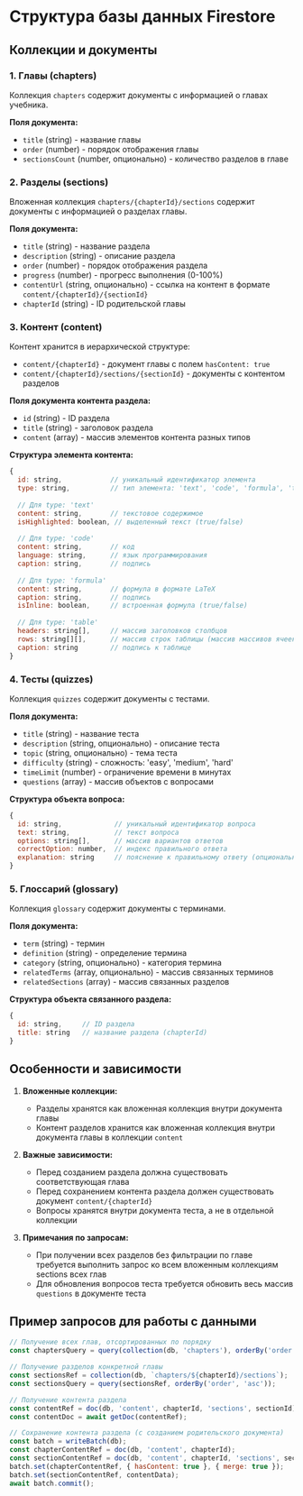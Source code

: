 # Структура базы данных Firestore

## Коллекции и документы

### 1. Главы (chapters)
Коллекция `chapters` содержит документы с информацией о главах учебника.

**Поля документа:**
- `title` (string) - название главы
- `order` (number) - порядок отображения главы
- `sectionsCount` (number, опционально) - количество разделов в главе

### 2. Разделы (sections)
Вложенная коллекция `chapters/{chapterId}/sections` содержит документы с информацией о разделах главы.

**Поля документа:**
- `title` (string) - название раздела
- `description` (string) - описание раздела
- `order` (number) - порядок отображения раздела
- `progress` (number) - прогресс выполнения (0-100%)
- `contentUrl` (string, опционально) - ссылка на контент в формате `content/{chapterId}/{sectionId}`
- `chapterId` (string) - ID родительской главы

### 3. Контент (content)
Контент хранится в иерархической структуре:
- `content/{chapterId}` - документ главы с полем `hasContent: true`
- `content/{chapterId}/sections/{sectionId}` - документы с контентом разделов

**Поля документа контента раздела:**
- `id` (string) - ID раздела
- `title` (string) - заголовок раздела
- `content` (array) - массив элементов контента разных типов

**Структура элемента контента:**
```javascript
{
  id: string,            // уникальный идентификатор элемента
  type: string,          // тип элемента: 'text', 'code', 'formula', 'table'
  
  // Для type: 'text'
  content: string,       // текстовое содержимое
  isHighlighted: boolean, // выделенный текст (true/false)
  
  // Для type: 'code'
  content: string,       // код
  language: string,      // язык программирования
  caption: string,       // подпись
  
  // Для type: 'formula'
  content: string,       // формула в формате LaTeX
  caption: string,       // подпись
  isInline: boolean,     // встроенная формула (true/false)
  
  // Для type: 'table'
  headers: string[],     // массив заголовков столбцов
  rows: string[][],      // массив строк таблицы (массив массивов ячеек)
  caption: string        // подпись к таблице
}
```

### 4. Тесты (quizzes)
Коллекция `quizzes` содержит документы с тестами.

**Поля документа:**
- `title` (string) - название теста
- `description` (string, опционально) - описание теста
- `topic` (string, опционально) - тема теста
- `difficulty` (string) - сложность: 'easy', 'medium', 'hard'
- `timeLimit` (number) - ограничение времени в минутах
- `questions` (array) - массив объектов с вопросами

**Структура объекта вопроса:**
```javascript
{
  id: string,             // уникальный идентификатор вопроса
  text: string,           // текст вопроса
  options: string[],      // массив вариантов ответов
  correctOption: number,  // индекс правильного ответа
  explanation: string     // пояснение к правильному ответу (опционально)
}
```

### 5. Глоссарий (glossary)
Коллекция `glossary` содержит документы с терминами.

**Поля документа:**
- `term` (string) - термин
- `definition` (string) - определение термина
- `category` (string, опционально) - категория термина
- `relatedTerms` (array, опционально) - массив связанных терминов
- `relatedSections` (array) - массив связанных разделов

**Структура объекта связанного раздела:**
```javascript
{
  id: string,     // ID раздела
  title: string   // название раздела (chapterId)
}
```

## Особенности и зависимости

1. **Вложенные коллекции:**
   - Разделы хранятся как вложенная коллекция внутри документа главы
   - Контент разделов хранится как вложенная коллекция внутри документа главы в коллекции `content`

2. **Важные зависимости:**
   - Перед созданием раздела должна существовать соответствующая глава
   - Перед сохранением контента раздела должен существовать документ `content/{chapterId}`
   - Вопросы хранятся внутри документа теста, а не в отдельной коллекции

3. **Примечания по запросам:**
   - При получении всех разделов без фильтрации по главе требуется выполнить запрос ко всем вложенным коллекциям sections всех глав
   - Для обновления вопросов теста требуется обновить весь массив `questions` в документе теста

## Пример запросов для работы с данными

```javascript
// Получение всех глав, отсортированных по порядку
const chaptersQuery = query(collection(db, 'chapters'), orderBy('order', 'asc'));

// Получение разделов конкретной главы
const sectionsRef = collection(db, `chapters/${chapterId}/sections`);
const sectionsQuery = query(sectionsRef, orderBy('order', 'asc'));

// Получение контента раздела
const contentRef = doc(db, 'content', chapterId, 'sections', sectionId);
const contentDoc = await getDoc(contentRef);

// Сохранение контента раздела (с созданием родительского документа)
const batch = writeBatch(db);
const chapterContentRef = doc(db, 'content', chapterId);
const sectionContentRef = doc(db, 'content', chapterId, 'sections', sectionId);
batch.set(chapterContentRef, { hasContent: true }, { merge: true });
batch.set(sectionContentRef, contentData);
await batch.commit();
```
